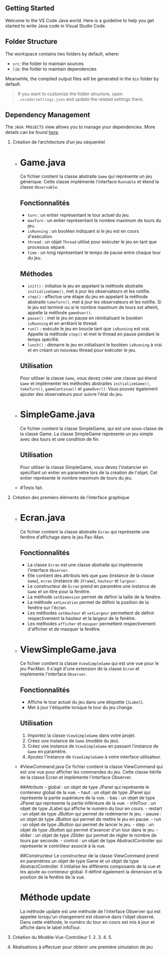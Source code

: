 ## Getting Started

Welcome to the VS Code Java world. Here is a guideline to help you get started to write Java code in Visual Studio Code.

## Folder Structure

The workspace contains two folders by default, where:

- `src`: the folder to maintain sources
- `lib`: the folder to maintain dependencies

Meanwhile, the compiled output files will be generated in the `bin` folder by default.

> If you want to customize the folder structure, open `.vscode/settings.json` and update the related settings there.

## Dependency Management

The `JAVA PROJECTS` view allows you to manage your dependencies. More details can be found [here](https://github.com/microsoft/vscode-java-dependency#manage-dependencies).

1) Création de l’architecture d’un jeu séquentiel
   - # Game.java

      Ce fichier contient la classe abstraite `Game` qui représente un jeu générique. Cette classe implémente l'interface `Runnable` et étend la classe `Observable`.
      
      ## Fonctionnalités
      
      - `turn` : un entier représentant le tour actuel du jeu.
      - `maxTurn` : un entier représentant le nombre maximum de tours du jeu.
      - `isRunning` : un booléen indiquant si le jeu est en cours d'exécution.
      - `thread` : un objet `Thread` utilisé pour exécuter le jeu en tant que processus séparé.
      - `time` : un long représentant le temps de pause entre chaque tour du jeu.
      
      ## Méthodes
      
      - `init()` : initialise le jeu en appelant la méthode abstraite `initializeGame()`, met à jour les observateurs et les notifie.
      - `step()` : effectue une étape du jeu en appelant la méthode abstraite `takeTurn()`, met à jour les observateurs et les notifie. Si le jeu est terminé ou si le nombre maximum de tours est atteint, appelle la méthode `gameOver()`.
      - `pause()` : met le jeu en pause en réinitialisant le booléen `isRunning` et en arrêtant le thread.
      - `run()` : exécute le jeu en boucle tant que `isRunning` est vrai. Appelle la méthode `step()` et met le thread en pause pendant le temps spécifié.
      - `lunch()` : démarre le jeu en initialisant le booléen `isRunning` à vrai et en créant un nouveau thread pour exécuter le jeu.
      
      ## Utilisation
      
      Pour utiliser la classe `Game`, vous devez créer une classe qui étend `Game` et implémenter les méthodes abstraites `initializeGame()`, `takeTurn()`, `gameContinue()` et `gameOver()`. Vous pouvez également ajouter des observateurs pour suivre l'état du jeu.

   - # SimpleGame.java

      Ce fichier contient la classe SimpleGame, qui est une sous-classe de la classe Game. La classe SimpleGame représente un jeu simple avec des tours et une condition de fin.

      ## Utilisation
      
      Pour utiliser la classe SimpleGame, vous devez l'instancier en spécifiant un entier en paramètre lors de la création de l'objet. Cet entier représente le nombre maximum de tours du jeu.

   - #Tests fait.


2) Création des premiers éléments de l’interface graphique
   - # Ecran.java
      
      Ce fichier contient la classe abstraite `Ecran` qui représente une fenêtre d'affichage dans le jeu Pac-Man.
      
      ## Fonctionnalités
      
      - La classe `Ecran` est une classe abstraite qui implémente l'interface `Observer`.
      - Elle contient des attributs tels que `game` (instance de la classe `Game`), `ecran` (instance de `JFrame`), `hauteur` et `largeur`.
      - Le constructeur de `Ecran` prend en paramètre une instance de `Game` et un titre pour la fenêtre.
      - La méthode `setDimension` permet de définir la taille de la fenêtre.
      - La méthode `setLocation` permet de définir la position de la fenêtre sur l'écran.
      - Les méthodes `setHauteur` et `setLargeur` permettent de définir respectivement la hauteur et la largeur de la fenêtre.
      - Les méthodes `afficher` et `masquer` permettent respectivement d'afficher et de masquer la fenêtre.

   - # ViewSimpleGame.java

      Ce fichier contient la classe `ViewSimpleGame` qui est une vue pour le jeu PacMan. Il s'agit d'une extension de la classe `Ecran` et implémente l'interface `Observer`.
      
      ## Fonctionnalités
      
      - Affiche le tour actuel du jeu dans une étiquette (`JLabel`).
      - Met à jour l'étiquette lorsque le tour du jeu change.
      
      ## Utilisation
      
      1. Importez la classe `ViewSimpleGame` dans votre projet.
      2. Créez une instance de `Game` (modèle du jeu).
      3. Créez une instance de `ViewSimpleGame` en passant l'instance de `Game` en paramètre.
      4. Ajoutez l'instance de `ViewSimpleGame` à votre interface utilisateur.
   

   - #ViewCommand.java
      Ce fichier contient la classe ViewCommand qui est une vue pour afficher les commandes du jeu. Cette classe hérite de la classe Ecran et implémente l'interface Observer.
      
      ##Attributs
         - global : un objet de type JPanel qui représente le conteneur global de la vue.
         - haut : un objet de type JPanel qui représente la partie supérieure de la vue.
         - bas : un objet de type JPanel qui représente la partie inférieure de la vue.
         - infoTour : un objet de type JLabel qui affiche le numéro du tour en cours.
         - restart : un objet de type JButton qui permet de redémarrer le jeu.
         - pause : un objet de type JButton qui permet de mettre le jeu en pause.
         - run : un objet de type JButton qui permet de lancer le jeu.
         - step : un objet de type JButton qui permet d'avancer d'un tour dans le jeu.
         - slider : un objet de type JSlider qui permet de régler le nombre de tours par seconde.
         - control : un objet de type AbstractController qui représente le contrôleur associé à la vue.

     ##Constructeur
      Le constructeur de la classe ViewCommand prend en paramètres un objet de type Game et un objet de type AbstractController. Il initialise les différents composants de la vue et les ajoute au conteneur global. Il définit également la dimension et la position de la fenêtre de la vue.
      
     # Méthode update
      La méthode update est une méthode de l'interface Observer qui est appelée lorsqu'un changement est observé dans l'objet observé. Dans cette méthode, le numéro du tour en cours est mis à jour et affiché dans le label infoTour.



2) Création du Modèle-Vue-Contrôleur
   1. 
   2.
   3.
   4.
   5.


4) Réalisations à effectuer pour obtenir une première simulation de jeu

